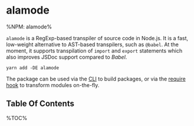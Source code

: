 # alamode

%NPM: alamode%

`alamode` is  a RegExp-based transpiler of source code in Node.js. It is a fast, low-weight alternative to AST-based transpilers, such as `@babel`. At the moment, it supports transpilation of `import` and `export` statements which also improves JSDoc support compared to _Babel_.

```
yarn add -DE alamode
```

The package can be used via the [CLI](#CLI) to build packages, or via the [require hook](#require-hook) to transform modules on-the-fly.

## Table Of Contents

%TOC%

